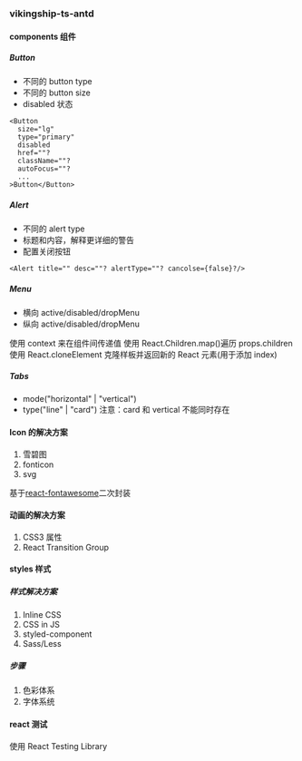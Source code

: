 <!--
 * @Author: FBB
 * @Date: 2020-09-10 21:34:53
 * @LastEditors: FBB
 * @LastEditTime: 2020-09-22 15:59:49
 * @Description:
-->

### vikingship-ts-antd

#### components 组件

##### Button

- 不同的 button type
- 不同的 button size
- disabled 状态

```tsx
<Button
  size="lg"
  type="primary"
  disabled
  href=""?
  className=""?
  autoFocus=""?
  ...
>Button</Button>
```

##### Alert

- 不同的 alert type
- 标题和内容，解释更详细的警告
- 配置关闭按钮

```tsx
<Alert title="" desc=""? alertType=""? cancolse={false}?/>
```

##### Menu

- 横向
  active/disabled/dropMenu
- 纵向
  active/disabled/dropMenu

使用 context 来在组件间传递值
使用 React.Children.map()遍历 props.children
使用 React.cloneElement 克隆样板并返回新的 React 元素(用于添加 index)

##### Tabs

- mode("horizontal" | "vertical")
- type("line" | "card") 注意：card 和 vertical 不能同时存在

#### Icon 的解决方案

1. 雪碧图
2. fonticon
3. svg

基于[react-fontawesome](https://github.com/FortAwesome/react-fontawesome)二次封装

#### 动画的解决方案

1. CSS3 属性
2. React Transition Group

#### styles 样式

##### 样式解决方案

1. Inline CSS
2. CSS in JS
3. styled-component
4. Sass/Less

##### 步骤

1. 色彩体系
2. 字体系统

#### react 测试

使用 React Testing Library
